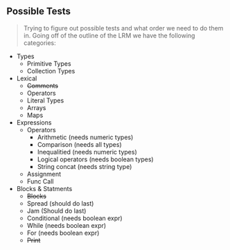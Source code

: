 ## Possible Tests

> Trying to figure out possible tests and what order we need to do them in.
> Going off of the outline of the LRM we have the following categories:

* Types
    * Primitive Types
    * Collection Types
* Lexical
    * ~~Comments~~
    * Operators
    * Literal Types
    * Arrays
    * Maps
* Expressions
    * Operators
        * Arithmetic (needs numeric types)
        * Comparison (needs all types)
        * Inequalitied (needs numeric types)
        * Logical operators (needs boolean types)
        * String concat (needs string type)
    * Assignment
    * Func Call
* Blocks & Statments
    * ~~Blocks~~
    * Spread (should do last)
    * Jam (Should do last)
    * Conditional (needs boolean expr)
    * While (needs boolean expr)
    * For (needs boolean expr)
    * ~~Print~~